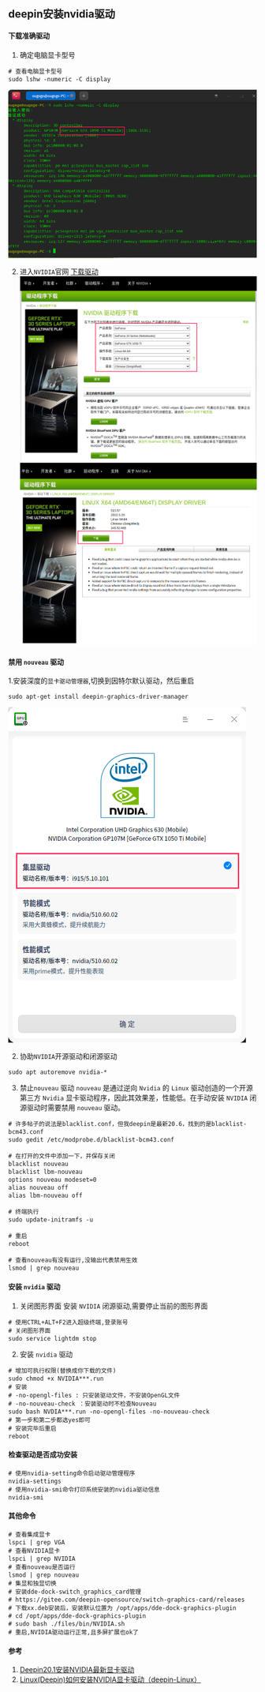 ## deepin安装nvidia驱动

#### 下载准确驱动
1. 确定电脑显卡型号
```SHELL
# 查看电脑显卡型号
sudo lshw -numeric -C display
```
![查看电脑显卡型号](/images/linux/deepin安装nvidia驱动/step_1.png '查看电脑显卡型号')

2. 进入`NVIDIA`官网 [下载驱动](https://www.nvidia.cn/Download/index.aspx?lang=cn '下载驱动')
![搜索驱动](/images/linux/deepin安装nvidia驱动/step_2.png '搜索驱动')
![下载驱动](/images/linux/deepin安装nvidia驱动/step_3.png '下载驱动')

#### 禁用 `nouveau` 驱动
1.安装深度的`显卡驱动管理器`,切换到因特尔默认驱动，然后重启
```SHELL
sudo apt-get install deepin-graphics-driver-manager
```
![显卡驱动管理](/images/linux/deepin安装nvidia驱动/step_4.png '显卡驱动管理')

2. 协助`NVIDIA`开源驱动和闭源驱动
```SHELL
sudo apt autoremove nvidia-*
```

3. 禁止`nouveau` 驱动
`nouveau` 是通过逆向 `Nvidia` 的 `Linux` 驱动创造的一个开源第三方 `Nvidia` 显卡驱动程序，因此其效果差，性能低。在手动安装 `NVIDIA` 闭源驱动时需要禁用 `nouveau` 驱动。
```SHELL
# 许多帖子的说法是blacklist.conf，但我deepin是最新20.6，找到的是blacklist-bcm43.conf
sudo gedit /etc/modprobe.d/blacklist-bcm43.conf

# 在打开的文件中添加一下，并保存关闭
blacklist nouveau
blacklist lbm-nouveau
options nouveau modeset=0
alias nouveau off
alias lbm-nouveau off

# 终端执行
sudo update-initramfs -u

# 重启
reboot

# 查看nouveau有没有运行,没输出代表禁用生效
lsmod | grep nouveau
```

#### 安装 `nvidia` 驱动

1. 关闭图形界面
安装 `NVIDIA` 闭源驱动,需要停止当前的图形界面
```SHELL
# 使用CTRL+ALT+F2进入超级终端,登录账号
# 关闭图形界面
sudo service lightdm stop
```

2. 安装 `nvidia` 驱动
```SHELL
# 增加可执行权限(替换成你下载的文件)
sudo chmod +x NVIDIA***.run
# 安装
# -no-opengl-files : 只安装驱动文件，不安装OpenGL文件
# -no-nouveau-check ：安装驱动时不检查Nouveau
sudo bash NVDIA***.run -no-opengl-files -no-nouveau-check
# 第一步和第二步都选yes即可
# 安装完毕后重启
reboot
```

#### 检查驱动是否成功安装
```SHELL
# 使用nvidia-setting命令启动驱动管理程序
nvidia-settings
# 使用nvidia-smi命令打印系统安装的nvidia驱动信息
nvidia-smi
```

#### 其他命令
```SHELL
# 查看集成显卡
lspci | grep VGA
# 查看NVIDIA显卡
lspci | grep NVIDIA
# 查看nouveau是否运行
lsmod | grep nouveau
# 集显和独显切换
# 安装dde-dock-switch_graphics_card管理
# https://gitee.com/deepin-opensource/switch-graphics-card/releases
# 下载xx.deb安装后，安装默认位置为 /opt/apps/dde-dock-graphics-plugin
# cd /opt/apps/dde-dock-graphics-plugin
# sudo bash ./files/bin/NVIDIA.sh
# 重启,NVIDIA驱动运行正常,且多屏扩展也ok了
```


#### 参考
1. [Deepin20.1安装NVIDIA最新显卡驱动](https://bbs.deepin.org/post/213544  'Deepin20.1安装NVIDIA最新显卡驱动')
1. [Linux(Deepin)如何安装NVIDIA显卡驱动（deepin-Linux）](https://www.likecs.com/show-187504.html 'Linux(Deepin)如何安装NVIDIA显卡驱动（deepin-Linux）')
